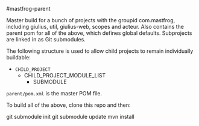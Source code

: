 #mastfrog-parent

Master build for a bunch of projects with the groupid com.mastfrog, including giulius, util, giulius-web, scopes and acteur. Also
contains the parent pom for all of the above, which defines global defaults. Subprojects are linked in as Git submodules.

The following structure is used to allow child projects to remain individually buildable:

  * ``CHILD_PROJECT``
     * CHILD_PROJECT_MODULE_LIST
         * SUBMODULE

``parent/pom.xml`` is the master POM file.

To build all of the above, clone this repo and then:

   git submodule init
   git submodule update
   mvn install


